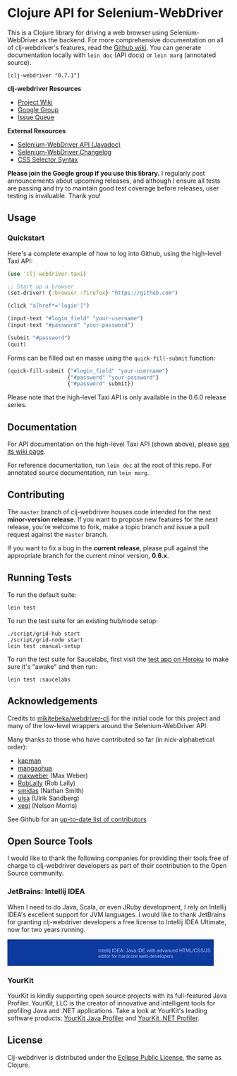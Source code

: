 # Clojure API for Selenium-WebDriver #

This is a Clojure library for driving a web browser using Selenium-WebDriver as the backend. For more comprehensive documentation on all of clj-webdriver's features, read the [Github wiki](https://github.com/semperos/clj-webdriver/wiki). You can generate documentation locally with `lein doc` (API docs) or `lein marg` (annotated source).

```
[clj-webdriver "0.7.1"]
```

**clj-webdriver Resources**

 * [Project Wiki](https://github.com/semperos/clj-webdriver/wiki)
 * [Google Group](https://groups.google.com/forum/#!forum/clj-webdriver)
 * [Issue Queue](https://github.com/semperos/clj-webdriver/issues)

**External Resources**

 * [Selenium-WebDriver API (Javadoc)](http://selenium.googlecode.com/svn/trunk/docs/api/java/index.html)
 * [Selenium-WebDriver Changelog](https://code.google.com/p/selenium/source/browse/java/CHANGELOG)
 * [CSS Selector Syntax](http://www.w3.org/TR/css3-selectors/#selectors)

**Please join the Google group if you use this library.** I regularly post announcements about upcoming releases, and although I ensure all tests are passing and try to maintain good test coverage before releases, user testing is invaluable. Thank you!

## Usage ##

### Quickstart ###

Here's a complete example of how to log into Github, using the high-level Taxi API:

```clj
(use 'clj-webdriver.taxi)

;; Start up a browser
(set-driver! {:browser :firefox} "https://github.com")

(click "a[href*='login']")

(input-text "#login_field" "your-username")
(input-text "#password" "your-password")

(submit "#password")
(quit)
```

Forms can be filled out en masse using the `quick-fill-submit` function:

```clj
(quick-fill-submit {"#login_field" "your-username"}
                   {"#password" "your-password"}
                   {"#password" submit})
```

Please note that the high-level Taxi API is only available in the 0.6.0 release series.

## Documentation ##

For API documentation on the high-level Taxi API (shown above), please [see its wiki page](https://github.com/semperos/clj-webdriver/wiki/Introduction%3A-Taxi).

For reference documentation, run `lein doc` at the root of this repo. For annotated source documentation, run `lein marg`.

## Contributing ##

The `master` branch of clj-webdriver houses code intended for the next **minor-version release.** If you want to propose new features for the next release, you're welcome to fork, make a topic branch and issue a pull request against the `master` branch.

If you want to fix a bug in the **current release**, please pull against the appropriate branch for the current minor version, **0.6.x**.

## Running Tests ##

To run the default suite:

```
lein test
```

To run the test suite for an existing hub/node setup:

```
./script/grid-hub start
./script/grid-node start
lein test :manual-setup
```

To run the test suite for Saucelabs, first visit the [test app on Heroku](http://vast-brushlands-4998.herokuapp.com) to make sure it's "awake" and then run:

```
lein test :saucelabs
```

## Acknowledgements ##

Credits to [mikitebeka/webdriver-clj](https://github.com/mikitebeka/webdriver-clj) for the initial code for this project and many of the low-level wrappers around the Selenium-WebDriver API.

Many thanks to those who have contributed so far (in nick-alphabetical order):

 * [kapman](https://github.com/kapman)
 * [mangaohua](https://github.com/mangaohua)
 * [maxweber](https://github.com/maxweber) (Max Weber)
 * [RobLally](https://github.com/RobLally) (Rob Lally)
 * [smidas](https://github.com/smidas) (Nathan Smith)
 * [ulsa](https://github.com/ulsa) (Ulrik Sandberg)
 * [xeqi](https://github.com/xeqi) (Nelson Morris)

See Github for an [up-to-date list of contributors](https://github.com/semperos/clj-webdriver/contributors)

## Open Source Tools ##

I would like to thank the following companies for providing their tools free of charge to clj-webdriver developers as part of their contribution to the Open Source community.

### JetBrains: Intellij IDEA ###

When I need to do Java, Scala, or even JRuby development, I rely on Intellij IDEA's excellent support for JVM languages. I would like to thank JetBrains for granting clj-webdriver developers a free license to Intellij IDEA Ultimate, now for two years running.

<a href="http://www.jetbrains.com/idea/features/javascript.html" style="display:block; background:#0d3a9e url(http://www.jetbrains.com/idea/opensource/img/all/banners/idea468x60_blue.gif) no-repeat 10px 50%; border:solid 1px #0d3a9e; margin:0;padding:0;text-decoration:none;text-indent:0;letter-spacing:-0.001em; width:466px; height:58px" alt="Java IDE with advanced HTML/CSS/JS editor for hardcore web-developers" title="Intellij IDEA: Java IDE with advanced HTML/CSS/JS editor for hardcore web-developers"><span style="margin:0 0 0 205px;padding:18px 0 2px 0; line-height:13px;font-size:11px;cursor:pointer;  background-image:none;border:0;display:block; width:255px; color: #acc4f9; font-family: trebuchet ms,arial,sans-serif;font-weight: normal;text-align:left;">Intellij IDEA: Java IDE with advanced HTML/CSS/JS editor for hardcore web-developers</span></a>

### YourKit ###

YourKit is kindly supporting open source projects with its full-featured Java Profiler.
YourKit, LLC is the creator of innovative and intelligent tools for profiling
Java and .NET applications. Take a look at YourKit's leading software products:
<a href="http://www.yourkit.com/java/profiler/index.jsp">YourKit Java Profiler</a> and
<a href="http://www.yourkit.com/.net/profiler/index.jsp">YourKit .NET Profiler</a>.

## License ##

Clj-webdriver is distributed under the [Eclipse Public License](http://opensource.org/licenses/eclipse-1.0.php), the same as Clojure.
